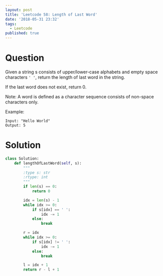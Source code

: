 ```yaml
---
layout: post
title: 'Leetcode 58: Length of Last Word'
date: '2018-05-31 23:32'
tags:
  - Leetcode
published: true
---
```


# Question

Given a string s consists of upper/lower-case alphabets and empty space characters `' '`, return the length of last word in the string.

If the last word does not exist, return 0.

Note: A word is defined as a character sequence consists of non-space characters only.

Example:
```
Input: "Hello World"
Output: 5
```

# Solution

```python
class Solution:
    def lengthOfLastWord(self, s):
        """
        :type s: str
        :rtype: int
        """
        if len(s) == 0:
            return 0

        idx = len(s) - 1
        while idx >= 0:
            if s[idx] == ' ':
                idx -= 1
            else:
                break

        r = idx
        while idx >= 0:
            if s[idx] != ' ':
                idx -= 1
            else:
                break

        l = idx + 1
        return r - l + 1
```
